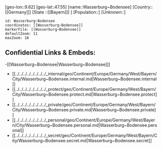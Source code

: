 ﻿---
location: [47.55,9.62]
mapzoom: [7,12] 
mapmarker: city 
type: City
tags:
- geo/City


SpocWebEntityId: 35466
isDeleted: false
confidential: public

---
[geo-lon::9.62]
[geo-lat::47.55]
[name::Wasserburg~Bodensee]
[Country::[[Germany]]]
[State ::[[Bayern]]] ]
[Population::]
[Unknown::]


```leaflet
id: Wasserburg~Bodensee
coordinates: [[Wasserburg~Bodensee]]
markerFile: [[Wasserburg~Bodensee]]
defaultZoom: 11 
maxZoom: 18
```


## Confidential Links & Embeds: 
-[[Wasserburg~Bodensee|Wasserburg~Bodensee]]] 
- [[../../../../../../../../_internal/geo/Continent/Europe/Germany/West/Bayern/City/Wasserburg~Bodensee.internal.md|Wasserburg~Bodensee.internal]] 
- [[../../../../../../../../_protect/geo/Continent/Europe/Germany/West/Bayern/City/Wasserburg~Bodensee.protect.md|Wasserburg~Bodensee.protect]] 
- [[../../../../../../../../_private/geo/Continent/Europe/Germany/West/Bayern/City/Wasserburg~Bodensee.private.md|Wasserburg~Bodensee.private]] 
- [[../../../../../../../../_personal/geo/Continent/Europe/Germany/West/Bayern/City/Wasserburg~Bodensee.personal.md|Wasserburg~Bodensee.personal]] 
- [[../../../../../../../../_secret/geo/Continent/Europe/Germany/West/Bayern/City/Wasserburg~Bodensee.secret.md|Wasserburg~Bodensee.secret]] 
